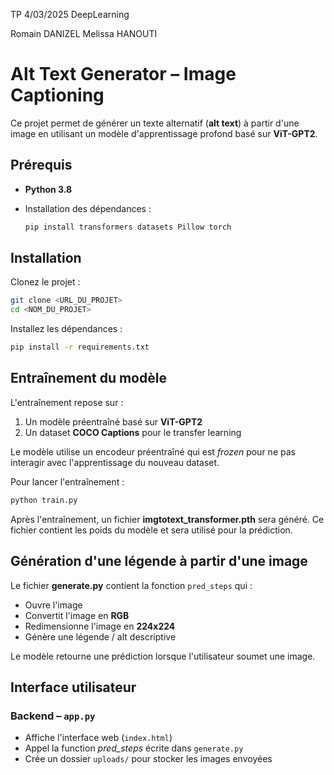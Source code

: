 TP 4/03/2025 DeepLearning

Romain DANIZEL
Melissa HANOUTI
# Alt Text Generator – Image Captioning

Ce projet permet de générer un texte alternatif (**alt text**) à partir d'une image en utilisant un modèle d'apprentissage profond basé sur **ViT-GPT2**.

## Prérequis

- **Python 3.8**
- Installation des dépendances :
  
  ```bash
  pip install transformers datasets Pillow torch
  ```

## Installation

Clonez le projet :

```bash
git clone <URL_DU_PROJET>
cd <NOM_DU_PROJET>
```

Installez les dépendances :

```bash
pip install -r requirements.txt
```

## Entraînement du modèle

L'entraînement repose sur :
1. Un modèle préentraîné basé sur **ViT-GPT2**
2. Un dataset **COCO Captions** pour le transfer learning

Le modèle utilise un encodeur préentraîné qui est  *frozen* pour ne pas interagir avec l'apprentissage du nouveau dataset.

Pour lancer l'entraînement :

```bash
python train.py
```

Après l'entraînement, un fichier **imgtotext_transformer.pth** sera généré. Ce fichier contient les poids du modèle et sera utilisé pour la prédiction.

## Génération d'une légende à partir d'une image

Le fichier **generate.py** contient la fonction `pred_steps` qui :

- Ouvre l'image
- Convertit l'image en **RGB**
- Redimensionne l'image en **224x224**
- Génère une légende / alt descriptive

Le modèle retourne une prédiction lorsque l'utilisateur soumet une image.

## Interface utilisateur

### Backend – `app.py`

- Affiche l'interface web (`index.html`)
- Appel la function *pred_steps* écrite dans `generate.py` 
- Crée un dossier `uploads/` pour stocker les images envoyées